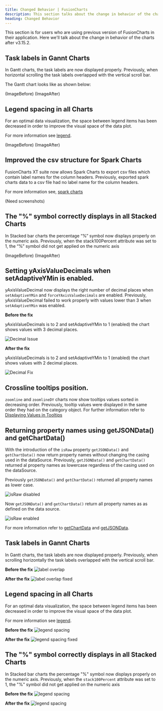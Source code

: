 ```yaml
---
title: Changed Behavior | FusionCharts
description: This section talks about the change in behavior of the charts with the latest released version.
heading: Changed Behavior
---
```


This section is for users who are using previous version of FusionCharts in their application. Here we'll talk about the change in behavior of the charts after v3.15.2.

## Task labels in Gannt Charts

In Gantt charts, the task labels are now displayed properly. Previously, when horizontal scrolling the task labels overlapped with the vertical scroll bar.

The Gantt chart looks like as shown below:

(ImageBefore) (ImageAfter)


## Legend spacing in all Charts

For an optimal data visualization, the space between legend items has been decreased in order to improve the visual space of the data plot.

For more information see [legend](chart-guide/chart-configurations/legend).

(ImageBefore) (ImageAfter)


## Improved the csv structure for Spark Charts

FusionCharts XT suite now allows Spark Charts to export csv files which contain label names for the column headers. Previously, exported spark charts data to a csv file had no label name for the column headers.

For more information see, [spark charts](chart-guide/standard-charts/spark-charts)

(Need screenshots)



## The "%" symbol correctly displays in all Stacked Charts

In Stacked bar charts the percentage “%” symbol now displays properly on the numeric axis. Previously, when the stack100Percent attribute was set to 1, the “%” symbol did not get applied on the numeric axis

(ImageBefore) (ImageAfter)


## Setting yAxisValueDecimals when setAdaptiveYMin is enabled.

yAxisValueDecimal now displays the right number of decimal places when `setAdaptiveYMin` and `forceYAxisValueDecimals` are enabled. Previously, yAxisValueDecimal failed to work  properly with values lower than 3 when `setAdaptiveYMin` was enabled.

**Before the fix**

yAxisValueDecimals is to 2 and setAdaptiveYMin to 1 (enabled) the chart shows values with 3 decimal places.

![Decimal Issue](/images/Decimal_Issue.png)

**After the fix**

yAxisValueDecimals is to 2 and setAdaptiveYMin to 1 (enabled) the chart shows values with 2 decimal places.

![Decimal Fix](/images/Decimal_Fix.png)


## Crossline tooltips position.

`zoomline` and `zoomlineDY` charts now show tooltips values sorted in decreasing order. Previously, tooltip values were displayed in the same order they had on the category object. For further information refer to [Displaying Values in Tooltips](chart-guide/standard-charts/zoom-line-charts#displaying-values-in-tooltips)


## Returning property names using getJSONData() and getChartData()

With the introduction of the `isRaw` property `getJSONData()` and `getChartData()` now return property names without changing the casing used in the dataSource. Previously, `getJSONData()` and `getChartData()` returned al property names as lowercase regardless of the casing used on the dataSource.

Previously `getJSONData()` and `getChartData()` returned all property names as lower case.

![isRaw disabled](/images/isRaw_disabled.png)

Now `getJSONData()` and `getChartData()` return all property names as as defined on the data source.

![isRaw enabled](/images/isRaw_enabled.png)

For more information refer to [getChartData](api/fusioncharts/fusioncharts-methods#getChartData) and [getJSONData](api/fusioncharts/fusioncharts-methods#getJSONData).


## Task labels in Gannt Charts

In Gantt charts, the task labels are now displayed properly. Previously, when scrolling horizontally  the task labels overlapped with the vertical scroll bar.

**Before the fix**
![label overlap](/images/LabelOverlap_original.png)

**After the fix**
![label overlap fixed](/images/LabelOverlap_update.png)


## Legend spacing in all Charts

For an optimal data visualization, the space between legend items has been decreased in order to improve the visual space of the data plot.

For more information see [legend](chart-guide/chart-configurations/legend).

**Before the fix**
![legend spacing](/images/legend_spacing_original.png)

**After the fix**
![legend spacing fixed](/images/legend_spacing_update.png)


## The "%" symbol correctly displays in all Stacked Charts

In Stacked bar charts the percentage "%" symbol now displays properly on the numeric axis. Previously, when the `stack100Percent` attribute was set to 1, the "%" symbol did not get applied on the numeric axis

**Before the fix**
![legend spacing](/images/percentage_original.png)

**After the fix**
![legend spacing](/images/percentage_update.png)
